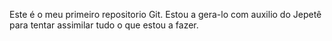 Este é o meu primeiro repositorio Git. 
Estou a gera-lo com auxilio do Jepetê para tentar assimilar tudo o que estou a fazer. 
